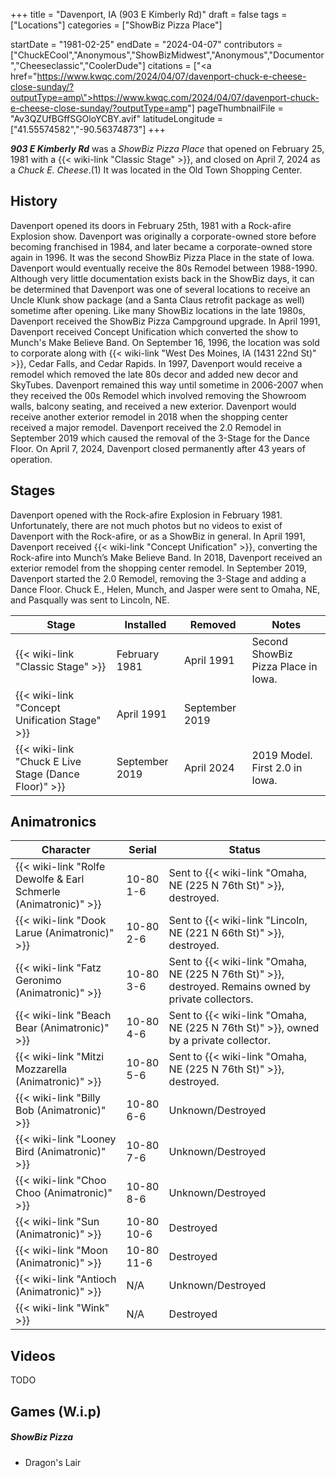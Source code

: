 +++
title = "Davenport, IA (903 E Kimberly Rd)"
draft = false
tags = ["Locations"]
categories = ["ShowBiz Pizza Place"]


startDate = "1981-02-25"
endDate = "2024-04-07"
contributors = ["ChuckECool","Anonymous","ShowBizMidwest","Anonymous","Documentor","Cheeseclassic","CoolerDude"]
citations = ["<a href=\"https://www.kwqc.com/2024/04/07/davenport-chuck-e-cheese-close-sunday/?outputType=amp\">https://www.kwqc.com/2024/04/07/davenport-chuck-e-cheese-close-sunday/?outputType=amp</a>"]
pageThumbnailFile = "Av3QZUfBGffSGOloYCBY.avif"
latitudeLongitude = ["41.55574582","-90.56374873"]
+++

***903 E Kimberly Rd*** was a *ShowBiz Pizza Place* that opened on February 25, 1981 with a {{< wiki-link "Classic Stage" >}}, and closed on April 7, 2024 as a *Chuck E. Cheese*.(1) It was located in the Old Town Shopping Center.

## History

Davenport opened its doors in February 25th, 1981 with a Rock-afire Explosion show. Davenport was originally a corporate-owned store before becoming franchised in 1984, and later became a corporate-owned store again in 1996. It was the second ShowBiz Pizza Place in the state of Iowa. Davenport would eventually receive the 80s Remodel between 1988-1990. Although very little documentation exists back in the ShowBiz days, it can be determined that Davenport was one of several locations to receive an Uncle Klunk show package (and a Santa Claus retrofit package as well) sometime after opening. Like many ShowBiz locations in the late 1980s, Davenport received the ShowBiz Pizza Campground upgrade. In April 1991, Davenport received Concept Unification which converted the show to Munch's Make Believe Band. On September 16, 1996, the location was sold to corporate along with {{< wiki-link "West Des Moines, IA (1431 22nd St)" >}}, Cedar Falls, and Cedar Rapids. In 1997, Davenport would receive a remodel which removed the late 80s decor and added new decor and SkyTubes. Davenport remained this way until sometime in 2006-2007 when they received the 00s Remodel which involved removing the Showroom walls, balcony seating, and received a new exterior. Davenport would receive another exterior remodel in 2018 when the shopping center received a major remodel. Davenport received the 2.0 Remodel in September 2019 which caused the removal of the 3-Stage for the Dance Floor. On April 7, 2024, Davenport closed permanently after 43 years of operation.

## Stages

Davenport opened with the Rock-afire Explosion in February 1981. Unfortunately, there are not much photos but no videos to exist of Davenport with the Rock-afire, or as a ShowBiz in general. In April 1991, Davenport received {{< wiki-link "Concept Unification" >}}, converting the Rock-afire into Munch’s Make Believe Band. In 2018, Davenport received an exterior remodel from the shopping center remodel. In September 2019, Davenport started the 2.0 Remodel, removing the 3-Stage and adding a Dance Floor. Chuck E., Helen, Munch, and Jasper were sent to Omaha, NE, and Pasqually was sent to Lincoln, NE.

| Stage                                                      | Installed      | Removed        | Notes                               |
|------------------------------------------------------------|----------------|----------------|-------------------------------------|
| {{< wiki-link "Classic Stage" >}}                    | February 1981  | April 1991     | Second ShowBiz Pizza Place in Iowa. |
| {{< wiki-link "Concept Unification Stage" >}}        | April 1991     | September 2019 |                                     |
| {{< wiki-link "Chuck E Live Stage (Dance Floor)" >}} | September 2019 | April 2024     | 2019 Model. First 2.0 in Iowa.      |

## Animatronics

| Character                                                                 | Serial     | Status                                                                                                       |
|---------------------------------------------------------------------------|------------|--------------------------------------------------------------------------------------------------------------|
| {{< wiki-link "Rolfe Dewolfe &amp; Earl Schmerle (Animatronic)" >}} | 10-80 1-6  | Sent to {{< wiki-link "Omaha, NE (225 N 76th St)" >}}, destroyed.                                      |
| {{< wiki-link "Dook Larue (Animatronic)" >}}                        | 10-80 2-6  | Sent to {{< wiki-link "Lincoln, NE (221 N 66th St)" >}}, destroyed.                                    |
| {{< wiki-link "Fatz Geronimo (Animatronic)" >}}                     | 10-80 3-6  | Sent to {{< wiki-link "Omaha, NE (225 N 76th St)" >}}, destroyed. Remains owned by private collectors. |
| {{< wiki-link "Beach Bear (Animatronic)" >}}                        | 10-80 4-6  | Sent to {{< wiki-link "Omaha, NE (225 N 76th St)" >}}, owned by a private collector.                   |
| {{< wiki-link "Mitzi Mozzarella (Animatronic)" >}}                  | 10-80 5-6  | Sent to {{< wiki-link "Omaha, NE (225 N 76th St)" >}}, destroyed.                                      |
| {{< wiki-link "Billy Bob (Animatronic)" >}}                         | 10-80 6-6  | Unknown/Destroyed                                                                                            |
| {{< wiki-link "Looney Bird (Animatronic)" >}}                       | 10-80 7-6  | Unknown/Destroyed                                                                                            |
| {{< wiki-link "Choo Choo (Animatronic)" >}}                         | 10-80 8-6  | Unknown/Destroyed                                                                                            |
| {{< wiki-link "Sun (Animatronic)" >}}                               | 10-80 10-6 | Destroyed                                                                                                    |
| {{< wiki-link "Moon (Animatronic)" >}}                              | 10-80 11-6 | Destroyed                                                                                                    |
| {{< wiki-link "Antioch (Animatronic)" >}}                           | N/A        | Unknown/Destroyed                                                                                            |
| {{< wiki-link "Wink" >}}                                            | N/A        | Destroyed                                                                                                    |

## Videos

TODO

## Games (W.i.p)

##### ShowBiz Pizza

- Dragon's Lair